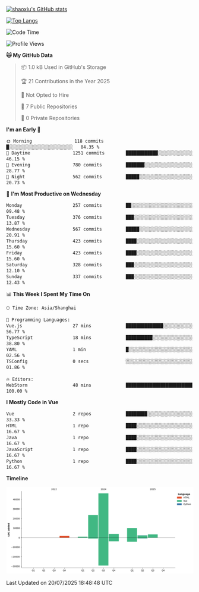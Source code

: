 [![shaoxiu's GitHub stats](https://github-readme-stats.vercel.app/api?username=shaoxiu&count_private=true&show_icons=true)](https://github.com/anuraghazra/github-readme-stats)

[![Top Langs](https://github-readme-stats.vercel.app/api/top-langs/?username=shaoxiu&layout=compact)](https://github.com/anuraghazra/github-readme-stats)


<!--START_SECTION:waka-->
![Code Time](http://img.shields.io/badge/Code%20Time-183%20hrs%2052%20mins-blue)

![Profile Views](http://img.shields.io/badge/Profile%20Views-0-blue)

**🐱 My GitHub Data** 

> 📦 1.0 kB Used in GitHub's Storage 
 > 
> 🏆 21 Contributions in the Year 2025
 > 
> 🚫 Not Opted to Hire
 > 
> 📜 7 Public Repositories 
 > 
> 🔑 0 Private Repositories 
 > 
**I'm an Early 🐤** 

```text
🌞 Morning                118 commits         █░░░░░░░░░░░░░░░░░░░░░░░░   04.35 % 
🌆 Daytime                1251 commits        ████████████░░░░░░░░░░░░░   46.15 % 
🌃 Evening                780 commits         ███████░░░░░░░░░░░░░░░░░░   28.77 % 
🌙 Night                  562 commits         █████░░░░░░░░░░░░░░░░░░░░   20.73 % 
```
📅 **I'm Most Productive on Wednesday** 

```text
Monday                   257 commits         ██░░░░░░░░░░░░░░░░░░░░░░░   09.48 % 
Tuesday                  376 commits         ███░░░░░░░░░░░░░░░░░░░░░░   13.87 % 
Wednesday                567 commits         █████░░░░░░░░░░░░░░░░░░░░   20.91 % 
Thursday                 423 commits         ████░░░░░░░░░░░░░░░░░░░░░   15.60 % 
Friday                   423 commits         ████░░░░░░░░░░░░░░░░░░░░░   15.60 % 
Saturday                 328 commits         ███░░░░░░░░░░░░░░░░░░░░░░   12.10 % 
Sunday                   337 commits         ███░░░░░░░░░░░░░░░░░░░░░░   12.43 % 
```


📊 **This Week I Spent My Time On** 

```text
🕑︎ Time Zone: Asia/Shanghai

💬 Programming Languages: 
Vue.js                   27 mins             ██████████████░░░░░░░░░░░   56.77 % 
TypeScript               18 mins             ██████████░░░░░░░░░░░░░░░   38.80 % 
YAML                     1 min               █░░░░░░░░░░░░░░░░░░░░░░░░   02.56 % 
TSConfig                 0 secs              ░░░░░░░░░░░░░░░░░░░░░░░░░   01.86 % 

🔥 Editors: 
WebStorm                 48 mins             █████████████████████████   100.00 % 
```

**I Mostly Code in Vue** 

```text
Vue                      2 repos             ████████░░░░░░░░░░░░░░░░░   33.33 % 
HTML                     1 repo              ████░░░░░░░░░░░░░░░░░░░░░   16.67 % 
Java                     1 repo              ████░░░░░░░░░░░░░░░░░░░░░   16.67 % 
JavaScript               1 repo              ████░░░░░░░░░░░░░░░░░░░░░   16.67 % 
Python                   1 repo              ████░░░░░░░░░░░░░░░░░░░░░   16.67 % 
```



**Timeline**

![Lines of Code chart](https://raw.githubusercontent.com/shaoxiu/shaoxiu/main/assets/bar_graph.png)


 Last Updated on 20/07/2025 18:48:48 UTC
<!--END_SECTION:waka-->
